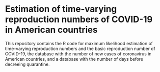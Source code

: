 # Estimation of time-varying reproduction numbers of COVID-19 in American countries

This repository contains the R code for maximum likelihood estimation of time-varying reproduction numbers and the basic reproduction number of COVID-19,
the database with the number of new cases of coronavirus in American countries, and a database with the number of days before decreeing quarantine.

